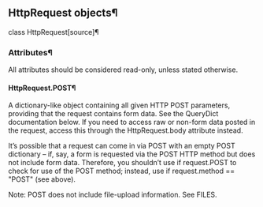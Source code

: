 ## HttpRequest objects¶

class HttpRequest[source]¶

### Attributes¶

All attributes should be considered read-only, unless stated otherwise.

#### HttpRequest.POST¶
A dictionary-like object containing all given HTTP POST parameters, providing that the request contains form data. See the QueryDict documentation below. If you need to access raw or non-form data posted in the request, access this through the HttpRequest.body attribute instead.

It’s possible that a request can come in via POST with an empty POST dictionary – if, say, a form is requested via the POST HTTP method but does not include form data. Therefore, you shouldn’t use if request.POST to check for use of the POST method; instead, use if request.method == "POST" (see above).

Note: POST does not include file-upload information. See FILES.